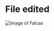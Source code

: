 # File edited
![Image of Falcao](https://www.semana.com/resizer/v2/RB55LMQPFNF7TNIGJZVKULZRFE.png?auth=0da937f29c0fc447d1b8edf2ecfc2d8c4f7b3ce1d6d4e21c97201b463f66d65b&smart=true&quality=75&width=1280&height=720)

